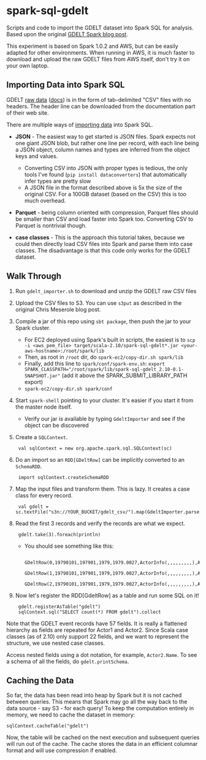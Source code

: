 spark-sql-gdelt
===============

Scripts and code to import the GDELT dataset into Spark SQL for analysis.
Based upon the original [GDELT Spark blog post](http://chrismeserole.com/signals/shark-spark-gdelt-tutorial/).

This experiment is based on Spark 1.0.2 and AWS, but can be easily adapted for other environments.  When running in AWS, it is much faster to download and upload the raw GDELT files from AWS itself, don't try it on your own laptop.

## Importing Data into Spark SQL

GDELT [raw data](http://data.gdeltproject.org/events/index.html) ([docs](http://gdeltproject.org/data.html#documentation)) is in the form of tab-delimited "CSV" files with no headers.  The header line can be downloaded from the documentation part of their web site.

There are multiple ways of [importing data](http://spark.apache.org/docs/latest/sql-programming-guide.html) into Spark SQL.

* **JSON** - The easiest way to get started is JSON files.  Spark expects not one giant JSON blob, but rather one line per record, with each line being a JSON object, column names and types are inferred from the object keys and values.
    - Converting CSV into JSON with proper types is tedious, the only tools I've found (`pip install dataconverters`) that automatically infer types are pretty slow
    - A JSON file in the format described above is 5x the size of the original CSV.  For a 100GB dataset (based on the CSV) this is too much overhead.

* **Parquet** - being column oriented with compression, Parquet files should be smaller than CSV and load faster into Spark too. Converting CSV to Parquet is nontrivial though.

* **case classes** - This is the approach this tutorial takes, because we could then directly load CSV files into Spark and parse them into case classes.  The disadvantage is that this code only works for the GDELT dataset.

## Walk Through

1. Run `gdelt_importer.sh` to download and unzip the GDELT raw CSV files
2. Upload the CSV files to S3.  You can use `s3put` as described in the original Chris Meserole blog post.
3. Compile a jar of this repo using `sbt package`, then push the jar to your Spark cluster.
    - For EC2 deployed using Spark's built in scripts, the easiest is to `scp -i <aws_pem_file> target/scala-2.10/spark-sql-gdelt*.jar <your-aws-hostname>:/root/spark/lib`
    - Then, as root in `/root` dir, do `spark-ec2/copy-dir.sh spark/lib`
    - Finally, add this line to `spark/conf/spark-env.sh`: `export SPARK_CLASSPATH="/root/spark/lib/spark-sql-gdelt_2.10-0.1-SNAPSHOT.jar"` (add it above the SPARK_SUBMIT_LIBRARY_PATH export)
    - `spark-ec2/copy-dir.sh spark/conf`
3. Start `spark-shell` pointing to your cluster.  It's easier if you start it from the master node itself.
    - Verify our jar is available by typing `GdeltImporter` and see if the object can be discovered
4. Create a `SQLContext`.

        val sqlContext = new org.apache.spark.sql.SQLContext(sc)

5. Do an import so an `RDD[GDeltRow]` can be implicitly converted to an `SchemaRDD`.

        import sqlContext.createSchemaRDD

6. Map the input files and transform them.  This is lazy.  It creates a case class for every record.

        val gdelt = sc.textFile("s3n://YOUR_BUCKET/gdelt_csv/").map(GdeltImporter.parseGDeltRow)

7. Read the first 3 records and verify the records are what we expect.

        gdelt.take(3).foreach(println)

    - You should see something like this:

            GDeltRow(0,19790101,197901,1979,1979.0027,ActorInfo(,,,,,,,,,),ActorInfo(AFR,AFRICA,AFR,,,,,,,),1,040,040,04,1,1.0,9,1,9,5.5263157,GeoInfo(0,,,,0.0,0.0,0),GeoInfo(0,,,,0.0,0.0,0),GeoInfo(0,,,,0.0,0.0,0),20130203)
            GDeltRow(1,19790101,197901,1979,1979.0027,ActorInfo(,,,,,,,,,),ActorInfo(AGR,FARMER,,,,,,AGR,,),1,030,030,03,1,4.0,10,1,10,10.979228,GeoInfo(0,,,,0.0,0.0,0),GeoInfo(1,Nigeria,NI,NI,10.0,8.0,0),GeoInfo(1,Nigeria,NI,NI,10.0,8.0,0),20130203)
            GDeltRow(2,19790101,197901,1979,1979.0027,ActorInfo(,,,,,,,,,),ActorInfo(AGR,FARMER,,,,,,AGR,,),1,100,100,10,3,-5.0,10,1,10,10.979228,GeoInfo(0,,,,0.0,0.0,0),GeoInfo(1,Nigeria,NI,NI,10.0,8.0,0),GeoInfo(1,Nigeria,NI,NI,10.0,8.0,0),20130203)

8. Now let's register the RDD[GdeltRow] as a table and run some SQL on it!

        gdelt.registerAsTable("gdelt")
        sqlContext.sql("SELECT count(*) FROM gdelt").collect

Note that the GDELT event records have 57 fields.  It is really a flattened
hierarchy as fields are repeated for Actor1 and Actor2.  Since Scala case
classes (as of 2.10) only support 22 fields, and we want to represent the
structure, we use nested case classes.

Access nested fields using a dot notation, for example, `Actor2.Name`.  To see a schema of all the fields, do `gdelt.printSchema`.

## Caching the Data

So far, the data has been read into heap by Spark but it is not cached between queries.  This means that Spark may go all the way back to the data source - say S3 - for each query!   To keep the computation entirely in memory, we need to cache the dataset in memory:

    sqlContext.cacheTable("gdelt")

Now, the table will be cached on the next execution and subsequent queries will run out of the cache.  The cache stores the data in an efficient columnar format and will use compression if enabled.